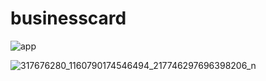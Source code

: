 # businesscard

![app](https://github.com/NitiponZZZZ/BusinessCard-Flutter/assets/109139000/d87cdf3c-a6fe-4df0-8860-021ebf01bf39)

![317676280_1160790174546494_217746297696398206_n](https://github.com/NitiponZZZZ/BusinessCard-Flutter/assets/109139000/4f88e57c-a30a-4308-bd30-6488769b0298)
